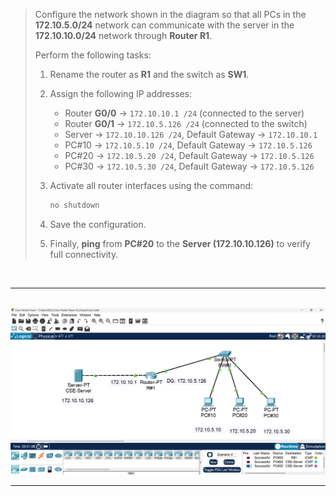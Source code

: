 > Configure the network shown in the diagram so that all PCs in the **172.10.5.0/24** network can communicate with the server in the **172.10.10.0/24** network through **Router R1**.
>
> Perform the following tasks:
>
> 1. Rename the router as **R1** and the switch as **SW1**.
> 2. Assign the following IP addresses:
>
>    * Router **G0/0** → `172.10.10.1 /24` (connected to the server)
>    * Router **G0/1** → `172.10.5.126 /24` (connected to the switch)
>    * Server → `172.10.10.126 /24`, Default Gateway → `172.10.10.1`
>    * PC#10 → `172.10.5.10 /24`, Default Gateway → `172.10.5.126`
>    * PC#20 → `172.10.5.20 /24`, Default Gateway → `172.10.5.126`
>    * PC#30 → `172.10.5.30 /24`, Default Gateway → `172.10.5.126`
> 3. Activate all router interfaces using the command:
>
>    ```bash
>    no shutdown
>    ```
> 4. Save the configuration.
> 5. Finally, **ping** from **PC#20** to the **Server (172.10.10.126)** to verify full connectivity.

<br>

___

<br>


<img src="../src/cisco1.png" width="800">


<br>

___

<br>
